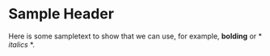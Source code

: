 # Sample Header

Here is some sampletext to show that we can use, for example, **bolding** or * 
*italics* *.
